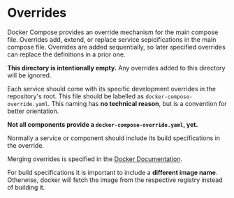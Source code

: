# Overrides

Docker Compose provides an override mechanism for the main compose file. 
Overrides add, extend, or replace service sepicifications in the main compose
file. Overrides are added sequentially, so later specified overrides can 
replace the definitions in a prior one. 

**This directory is intentionally empty.** Any overrides added to this directory 
will be ignored. 

Each service should come with its specific development overrides in the 
repository's root. This file should be labelled as `docker-compose-override.yaml`. 
This naming has **no technical reason**, but is a convention for better orientation.

**Not all components provide a `docker-compose-override.yaml`, yet.**

Normally a service or component should include its build specifications in the 
override.

Merging overrides is specified in the 
[Docker Documentation](https://docs.docker.com/compose/multiple-compose-files/merge/).

For build specifications it is important to include a **different image name**. 
Otherwise, docker will fetch the image from the respective registry instead of 
building it. 

